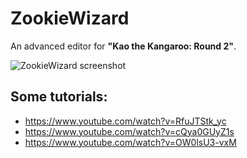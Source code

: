# ZookieWizard
An advanced editor for **"Kao the Kangaroo: Round 2"**.

![ZookieWizard screenshot](https://i.imgur.com/Ey7ji7X.png)

## Some tutorials:
 * https://www.youtube.com/watch?v=RfuJTStk_yc
 * https://www.youtube.com/watch?v=cQya0GUyZ1s
 * https://www.youtube.com/watch?v=OW0lsU3-vxM
